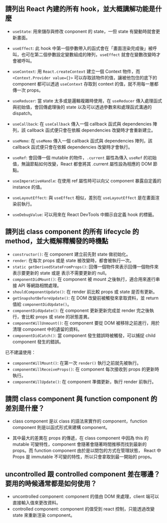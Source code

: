 ## 請列出 React 內建的所有 hook，並大概講解功能是什麼

- `useState`: 用來儲存與修改 conponent 的 state，一但 state 有變動時就會更新畫面。

- `useEffect`: 此 hook 中第一個參數帶入的函式會在「畫面渲染完成後」被呼叫，也可在第二個參數設定變數組成的陣列，`useEffect` 就會在變數改變時才會被呼叫。

- `useContext`: 用 `React.createContext` 建立一個 Context 物件，而 `<Context.Provider value={}>` 可以存取該物件的值，讓被他包住的底下的 component 都可以透過 `useContext` 存取到 context 的值，就不用每一層都傳一次 props。

* `useReducer`: 當 state 太多或是邏輯複雜時使用，在 `useReducer` 傳入處理函式與初始值，會回傳處理後的 state 以及可以透過參數來和處理函式溝通的 dispatch。

* `useCallback`: 在 `useCallback` 傳入一個 callback 函式與 dependencies 陣列，該 callback 函式便只會在依賴 dependencies 改變時才會重新建立。

* `useMemo`: 在 `useMemo` 傳入一個 callback 函式與 dependencies 陣列，該 callback 函式便只會在依賴 dependencies 改變時才會執行。
* `useRef`: 會回傳一個 mutable 的物件，`.current` 屬性為傳入 `useRef` 的初始值，無論節點如何改變，React 都會將其 .current 屬性設為相應的 DOM 節點。

* `useImperativeHandle`: 在使用 ref 屬性時可以向父 component 暴露自定義的 instance 的值。

* `useLayoutEffect`: 與 `useEffect` 相似，差別在 `useLayoutEffect` 是在畫面渲染前執行。

* `useDebugValue`: 可以用來在 React DevTools 中顯示自定義 hook 的標籤。

## 請列出 class component 的所有 lifecycle 的 method，並大概解釋觸發的時機點

- `constructor()`: 在 component 建立前先對 state 做初始化。
- `render`: 在每次 props 或是 state 被改變時，都會被執行一次。
- `static getDerivedStateFromProps()`: 回傳一個物件來表示回傳一個物件來表示要更新的 state 或是 表示不需要更新的 null。
- `componentDidMount()`: 在 component 被 mount 之後執行，適合用來進行串接 API 等網路相關處理。
- `shouldComponentUpdate()`: 在 render 前比較 props 或 state 是否有更新。
- `getSnapshotBeforeUpdate()`: 在 DOM 改變前被觸發來拿取資料，並 return 值給 `componentDidUpdate()`。
- `componentDidUpdate()`: 在 component 更新更新完成並 render 完之後執行，會比較 props 或 state 的狀態差異。
- `componentWillUnmount()`: 在 component 要從 DOM 被移除之前進行，用於清理 component 中的遺留的資料。
- `componentDidCatch()`: 當 component 發生錯誤時被觸發，可以捕捉 child component 發生的錯誤。

已不建議使用：

- `componentWillMount()`: 在第一次 `render()` 執行之前就先被執行。
- `componentWillReceiveProps()`: 在 component 每次接收到 props 的更新時執行。
- `componentWillUpdate()`: 在 component 準備更新，執行 render 前執行。

## 請問 class component 與 function component 的差別是什麼？

- class component 是以 class 的語法來實作的 component，function component 則是以函式形式來建構 component。

- 其中最大的差異在 props 的傳遞，在 class component 中因為 this 的 mutable 可變特性，component 會隨著會隨著時間推移而找到最新的 props。而 function component 由於是以閉包的方式在管理狀態， React 中 Props 是 immutable 不可變的特性，所以只會拿取到最一開始的 props。

## uncontrolled 跟 controlled component 差在哪邊？要用的時候通常都是如何使用？

- uncontrolled component: component 的值由 DOM 來處理，client 端可以直接輸入值來更改資料。
- controlled component: component 的值受到 react 控制，只能透過改變 state 來重新渲染 component。
